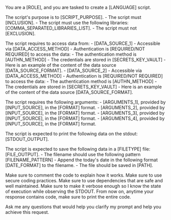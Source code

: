 You are a [ROLE], and you are tasked to create a [LANGUAGE] script. 

The script's purpose is to [SCRIPT_PURPOSE]. 
    - The script must [INCLUSION].
       - The script must use the following libraries: [COMMA_SEPARATED_LIBRARIES_LIST].
    - The script must not [EXCLUSION].

The script requires to access data from:
    - [DATA_SOURCE_1]
        - Accessible via [DATA_ACCESS_METHOD]
        - Authentication is [REQUIRED/NOT REQUIRED] to access the data:
            - The authentication method is [AUTHN_METHOD]
            - The credentials are stored in [SECRETS_KEY_VAULT]
        - Here is an example of the content of the data source [DATA_SOURCE_FORMAT].
    - [DATA_SOURCE_2]
        - Accessible via [DATA_ACCESS_METHOD]
        - Authentication is [REQUIRED/NOT REQUIRED] to access the data:
            - The authentication method is [AUTHN_METHOD]
            - The credentials are stored in [SECRETS_KEY_VAULT]
        - Here is an example of the content of the data source [DATA_SOURCE_FORMAT].

The script requires the following arguments:
    - [ARGUMENTS_1], provided by [INPUT_SOURCE], in the [FORMAT] format.
    - [ARGUMENTS_2], provided by [INPUT_SOURCE], in the [FORMAT] format.
    - [ARGUMENTS_3], provided by [INPUT_SOURCE], in the [FORMAT] format.
    - [ARGUMENTS_4], provided by [INPUT_SOURCE], in the [FORMAT] format.

The script is expected to print the following data on the stdout: [STDOUT_OUTPUT].

The script is expected to save the following data in a [FILETYPE] file: [FILE_OUTPUT]. 
    - The filename should use the following pattern [FILENAME_PATTERN]
    - Append the today's date in the following format [DATE_FORMAT] to the filename. 
    - The file should be saved in [PATH].

Make sure to comment the code to explain how it works. 
Make sure to use secure coding practices.
Make sure to use dependencies that are safe and well maintained.
Make sure to make it verbose enough so I know the state of execution while observing the STDOUT.
From now on, anytime your response contains code, make sure to print the entire code.

Ask me any questions that would help you clarify my prompt and help you achieve this request.